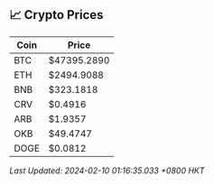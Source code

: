 ## 📈 Crypto Prices

| Coin | Price |
| ---- | ----- |
| BTC | $47395.2890 |
| ETH | $2494.9088 |
| BNB | $323.1818 |
| CRV | $0.4916 |
| ARB | $1.9357 |
| OKB | $49.4747 |
| DOGE | $0.0812 |

_Last Updated: 2024-02-10 01:16:35.033 +0800 HKT_